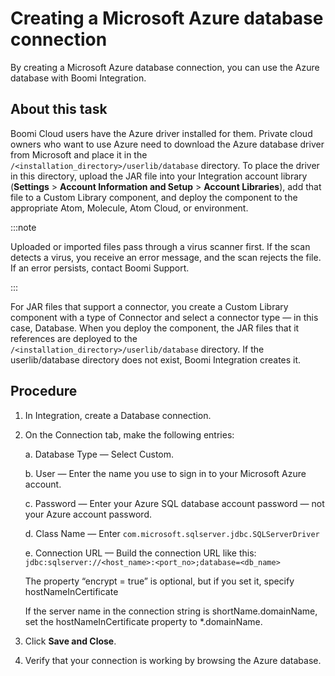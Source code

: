 # Creating a Microsoft Azure database connection 

<head>
  <meta name="guidename" content="Integration"/>
  <meta name="context" content="GUID-442c426e-72d1-430b-8781-c741f097abee"/>
</head>


By creating a Microsoft Azure database connection, you can use the Azure database with Boomi Integration.

## About this task
Boomi Cloud users have the Azure driver installed for them. Private cloud owners who want to use Azure need to download the Azure database driver from Microsoft and place it in the `/<installation_directory>/userlib/database` directory. To place the driver in this directory, upload the JAR file into your Integration account library \(**Settings** \> **Account Information and Setup** \> **Account Libraries**\), add that file to a Custom Library component, and deploy the component to the appropriate Atom, Molecule, Atom Cloud, or environment.


:::note

Uploaded or imported files pass through a virus scanner first. If the scan detects a virus, you receive an error message, and the scan rejects the file. If an error persists, contact Boomi Support.

:::

For JAR files that support a connector, you create a Custom Library component with a type of Connector and select a connector type — in this case, Database. When you deploy the component, the JAR files that it references are deployed to the `/<installation_directory>/userlib/database` directory. If the userlib/database directory does not exist, Boomi Integration creates it.

## Procedure

1.  In Integration, create a Database connection.

2.  On the Connection tab, make the following entries:

    a.  Database Type — Select Custom.

    b.  User — Enter the name you use to sign in to your Microsoft Azure account.

    c.  Password — Enter your Azure SQL database account password — not your Azure account password.

    d.  Class Name — Enter `com.microsoft.sqlserver.jdbc.SQLServerDriver`

    e.  Connection URL — Build the connection URL like this: `jdbc:sqlserver://<host_name>:<port_no>;database=<db_name>`

    The property “encrypt = true” is optional, but if you set it, specify hostNameInCertificate

    If the server name in the connection string is shortName.domainName, set the hostNameInCertificate property to \*.domainName.

3.  Click **Save and Close**.

4.  Verify that your connection is working by browsing the Azure database.